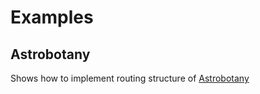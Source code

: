 # Examples

## Astrobotany

Shows how to implement routing structure of [Astrobotany](gemini://astrobotany.mozz.us/)
